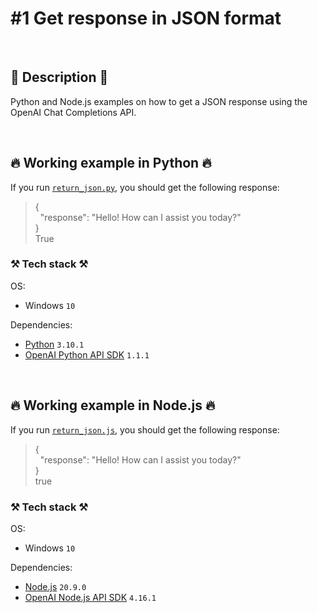 # #1 Get response in JSON format

<br>

## 📖 Description 📖

Python and Node.js examples on how to get a JSON response using the OpenAI Chat Completions API.

<br>

## 🔥 Working example in Python 🔥

If you run [`return_json.py`](https://github.com/rokbenko/ai-playground/blob/main/openai-tutorials/1-Get_response_in_JSON_format/return_json.py), you should get the following response:

> {<br> &nbsp;&nbsp;"response": "Hello! How can I assist you today?"<br>
> }<br>
> True

### ⚒️ Tech stack ⚒️

OS:

- Windows `10`

Dependencies:
  
- [Python](https://www.python.org/) `3.10.1`
- [OpenAI Python API SDK](https://pypi.org/project/openai/) `1.1.1`

<br>

## 🔥 Working example in Node.js 🔥

If you run [`return_json.js`](https://github.com/rokbenko/ai-playground/blob/main/openai-tutorials/1-Get_response_in_JSON_format/return_json.js), you should get the following response:

> {<br> &nbsp;&nbsp;"response": "Hello! How can I assist you today?"<br>
> }<br>
> true

### ⚒️ Tech stack ⚒️

OS:

- Windows `10`

Dependencies:

- [Node.js](https://nodejs.org/en) `20.9.0`
- [OpenAI Node.js API SDK](https://www.npmjs.com/package/openai) `4.16.1`
